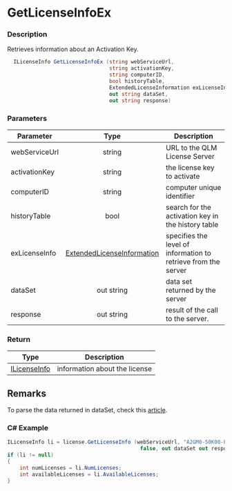 # GetLicenseInfoEx

### Description

Retrieves information about an Activation Key.

```csharp
  ILicenseInfo GetLicenseInfoEx (string webServiceUrl, 
                                 string activationKey, 
                                 string computerID,
                                 bool historyTable,
                                 ExtendedLicenseInformation exLicenseInfo, 
                                 out string dataSet, 
                                 out string response)
```

### Parameters

| Parameter     |                                 Type                                 | Description                                                    |
| ------------- | :------------------------------------------------------------------: | -------------------------------------------------------------- |
| webServiceUrl |                                string                                | URL to the QLM License Server                                  |
| activationKey |                                string                                | the license key to activate                                    |
| computerID    |                                string                                | computer unique identifier                                     |
| historyTable  |                                 bool                                 | search for the activation key in the history table             |
| exLicenseInfo | [ExtendedLicenseInformation](../enums/extendedlicenseinformation.md) | specifies the level of information to retrieve from the server |
| dataSet       |                              out string                              | data set returned by the server                                |
| response      |                              out string                              | result of the call to the server.                              |

### Return

| Type                                   | Description                   |
| -------------------------------------- | ----------------------------- |
| [ILicenseInfo](../../../ilicenseinfo/) | information about the license |

## Remarks

To parse the data returned in dataSet, check this [article](https://support.soraco.co/hc/en-us/articles/200704985-How-to-parse-data-returned-by-GetDataSet-or-GetDataSetEx-).

### C# Example

```csharp
ILicenseInfo li = license.GetLicenseInfo (webServiceUrl, "A2GM0-50K00-PYU3F-784HH-1U1V5T", 
                                           false, out dataSet out response);
if (li != null)
{
    int numLicenses = li.NumLicenses;
    int availableLicenses = li.AvailableLicenses;
}
```
